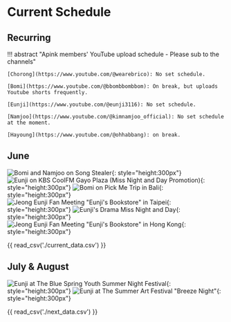 # Current Schedule

## Recurring

!!! abstract "Apink members' YouTube upload schedule - Please sub to the channels"

    [Chorong](https://www.youtube.com/@wearebrico): No set schedule.

    [Bomi](https://www.youtube.com/@bbombbombbom): On break, but uploads Youtube shorts frequently.

    [Eunji](https://www.youtube.com/@eunji3116): No set schedule.

    [Namjoo](https://www.youtube.com/@kimnamjoo_official): No set schedule at the moment.

    [Hayoung](https://www.youtube.com/@ohhabbang): on break.

## June

![Bomi and Namjoo on Song Stealer](../assets/images/event_images/BnN.jpg){: style="height:300px"}
![Eunji on KBS CoolFM Gayo Plaza (Miss Night and Day Promotion)](<../assets/images/event_images/Eunji Gayo.jpg>){: style="height:300px"}
![Bomi on Pick Me Trip in Bali](<../assets/images/event_images/Pick Me in Bali.jpg>){: style="height:300px"}
![Jeong Eunji Fan Meeting "Eunji's Bookstore" in Taipei](<../assets/images/event_images/Eunjis Bookstore Taipei.jpeg>){: style="height:300px"}
![Eunji's Drama Miss Night and Day](../assets/images/event_images/Miss_Night_and_Day.jpeg){: style="height:300px"}
![Jeong Eunji Fan Meeting "Eunji's Bookstore" in Hong Kong](<../assets/images/event_images/Eunjis Bookstore Hong Kong.jpeg>){: style="height:300px"}

{{ read_csv('./current_data.csv') }}

## July & August

![Eunji at The Blue Spring Youth Summer Night Festival](<../assets/images/event_images/Festival Eunji.jpeg>){: style="height:300px"}
![Eunji at The Summer Art Festival "Breeze Night"](<../assets/images/event_images/Eunji Summer AArt Festival.jpg>){: style="height:300px"}

{{ read_csv('./next_data.csv') }}
